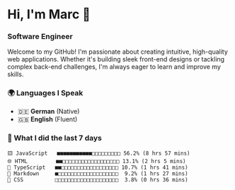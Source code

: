 # Hi, I'm Marc 👋 
### Software Engineer

Welcome to my GitHub! I'm passionate about creating intuitive, high-quality web applications. Whether it's building sleek front-end designs or tackling complex back-end challenges, I'm always eager to learn and improve my skills.  

### 🌍 Languages I Speak  
- 🇩🇪 **German** (Native)  
- 🇬🇧 **English** (Fluent)

### 🤯 What I did the last 7 days

```
🟨 JavaScript   ■■■■■■■■■■■□□□□□□□□□ 56.2% (8 hrs 57 mins)
🌐 HTML         ■■□□□□□□□□□□□□□□□□□□ 13.1% (2 hrs 5 mins)
🔷 TypeScript   ■■□□□□□□□□□□□□□□□□□□ 10.7% (1 hrs 41 mins)
📝 Markdown     ■□□□□□□□□□□□□□□□□□□□  9.2% (1 hrs 27 mins)
🎨 CSS          □□□□□□□□□□□□□□□□□□□□  3.8% (0 hrs 36 mins)
```